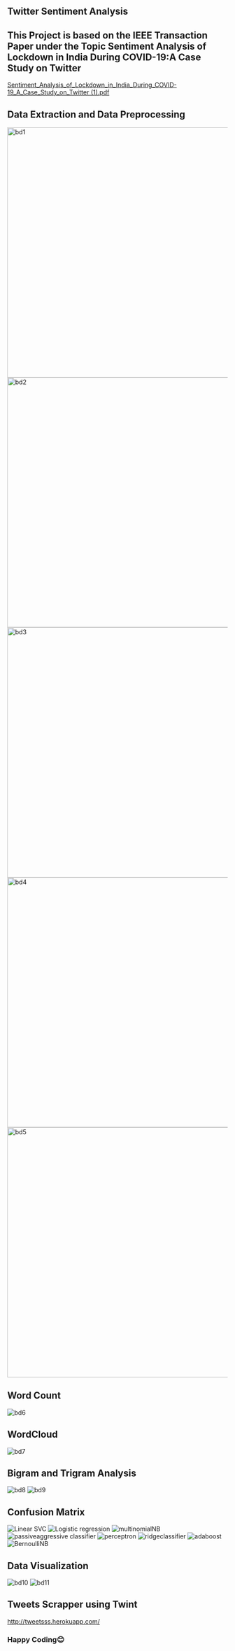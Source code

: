 ## Twitter Sentiment Analysis 

## This Project is based on the IEEE Transaction Paper under the Topic Sentiment Analysis of Lockdown in India During COVID-19:A Case Study on Twitter
[Sentiment_Analysis_of_Lockdown_in_India_During_COVID-19_A_Case_Study_on_Twitter (1).pdf](https://github.com/Athiban-32/twitter-sentiment-analysis/files/10111372/Sentiment_Analysis_of_Lockdown_in_India_During_COVID-19_A_Case_Study_on_Twitter.1.pdf)

## Data Extraction and Data Preprocessing

<img width="572" alt="bd1" src="https://user-images.githubusercontent.com/93418753/204482105-27dce730-ef62-4afb-96a9-67ae7c75a6d8.png">
<img width="572" alt="bd2" src="https://user-images.githubusercontent.com/93418753/204482156-b0a75c70-341c-47a2-9361-173681153268.png">
<img width="572" alt="bd3" src="https://user-images.githubusercontent.com/93418753/204482189-7f3c8317-e27e-4ff3-b679-87528472285a.png">
<img width="572" alt="bd4" src="https://user-images.githubusercontent.com/93418753/204482231-e6508374-7813-4ea8-85d1-240e12b690ba.png">
<img width="572" alt="bd5" src="https://user-images.githubusercontent.com/93418753/204482046-399048d2-e750-499c-8941-576c11ff09fe.png">

## Word Count

![bd6](https://user-images.githubusercontent.com/93418753/204482410-ac8da0c4-2670-49cd-b1dc-8406d4b5d6b3.png)

## WordCloud

![bd7](https://user-images.githubusercontent.com/93418753/204482493-6077763d-97db-4a88-b459-33cd0138c972.png)

## Bigram and Trigram Analysis
![bd8](https://user-images.githubusercontent.com/93418753/204482594-bd720ba3-e161-4a16-8579-dff52be7ec23.png)
![bd9](https://user-images.githubusercontent.com/93418753/204482631-15d8ec7d-d630-479d-b0d5-3e6dad898703.png)


## Confusion Matrix

![Linear SVC](https://user-images.githubusercontent.com/93418753/204480914-d7e9def6-51dc-4c0e-851c-cb1900da7364.png)
![Logistic regression](https://user-images.githubusercontent.com/93418753/204480933-e5709257-e9eb-43a1-895f-5841dcdb0283.png)
![multinomialNB](https://user-images.githubusercontent.com/93418753/204480947-332bbe26-d152-4904-a190-4fad69bf1970.png)
![passiveaggressive classifier](https://user-images.githubusercontent.com/93418753/204480962-646a1a9c-fcbf-45ea-965a-9b5e2cc5d5f7.png)
![perceptron](https://user-images.githubusercontent.com/93418753/204480977-b43c3b2d-a6e2-4919-a867-580962e5b9a5.png)
![ridgeclassifier](https://user-images.githubusercontent.com/93418753/204481014-e43fb749-8a0a-470f-9241-534acc9709a0.png)
![adaboost](https://user-images.githubusercontent.com/93418753/204481800-ae3ae7cc-5315-4812-a8e3-e0292ea3794d.png)
![BernoulliNB](https://user-images.githubusercontent.com/93418753/204481835-5c18dae3-3997-46a7-8f5c-54e8c5ac4c32.png)


## Data Visualization

![bd10](https://user-images.githubusercontent.com/93418753/204483162-0b917227-1346-4975-9ad4-3e5729efad92.png)
![bd11](https://user-images.githubusercontent.com/93418753/204483197-65f52283-6c07-474b-8e05-ef1525a000c3.png)

## Tweets Scrapper using Twint 

http://tweetsss.herokuapp.com/


### Happy Coding😊
